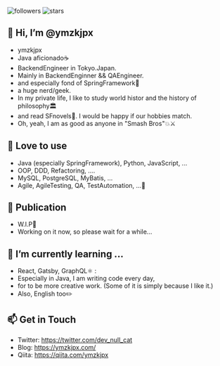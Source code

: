 ![followers](https://img.shields.io/github/followers/ymzkjpx?style=social)
![stars](https://img.shields.io/github/stars/ymzkjpx?style=social)  

## 👋 Hi, I’m @ymzkjpx
- ymzkjpx
- Java aficionado☕ 
- BackendEngineer in Tokyo.Japan.
- Mainly in BackendEnginner && QAEngineer.
- and especially fond of SpringFramework🍃
- a huge nerd/geek.
- In my private life, I like to study world histor and the history of philosophy🏛️ 
- and read SFnovels🚀. I would be happy if our hobbies match.
- Oh, yeah, I am as good as anyone in "Smash Bros"💥⚔️

## 👀 Love to use
- Java (especially SpringFramework), Python, JavaScript, ...
- OOP, DDD, Refactoring, ....
- MySQL, PostgreSQL, MyBatis, ...
- Agile, AgileTesting, QA, TestAutomation, ...🤖

## 📝 Publication
- W.I.P👷
- Working on it now, so please wait for a while...

## 🌱 I’m currently learning ...
- React, Gatsby, GraphQL⚛️ : 
- Especially in Java, I am writing code every day, 
- for to be more creative work. (Some of it is simply because I like it.)
- Also, English too✏️

## 📫 Get in Touch
- Twitter: https://twitter.com/dev_null_cat
- Blog: https://ymzkjpx.com/
- Qiita: https://qiita.com/ymzkjpx
